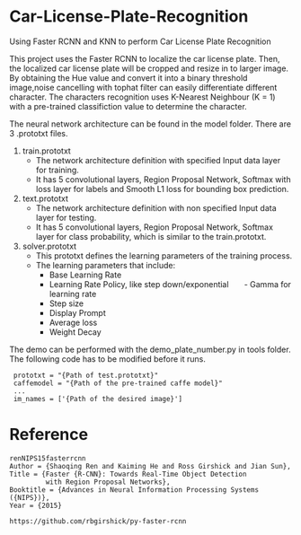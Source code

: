 # Car-License-Plate-Recognition
Using Faster RCNN and KNN to perform Car License Plate Recognition

This project uses the Faster RCNN to localize the car license plate. Then, the localized car license plate will be cropped and resize in to larger image. By obtaining the Hue value and convert it into a binary threshold image,noise cancelling with tophat filter can easily differentiate different character. The characters recognition uses K-Nearest Neighbour (K = 1) with a pre-trained classifiction value to determine the character.

The neural network architecture can be found in the model folder. There are 3 .prototxt files.
1. train.prototxt
    - The network architecture definition with specified Input data layer for training.
    - It has 5 convolutional layers, Region Proposal Network,  Softmax with loss layer for labels and Smooth L1 loss for bounding box     prediction.
2. text.prototxt
    - The network architecture definition with non specified Input data layer for testing.
    - It has 5 convolutional layers, Region Proposal Network,  Softmax layer for class probability, which is similar to the train.prototxt.
3. solver.prototxt
    - This prototxt defines the learning parameters of the training process.
    - The learning parameters that include:
       - Base Learning Rate
       - Learning Rate Policy, like step down/exponential
       - Gamma for learning rate
       - Step size
       - Display Prompt
       - Average loss
       - Weight Decay


The demo can be performed with the demo_plate_number.py in tools folder. The following code has to be modified before it runs.
```
 prototxt = "{Path of test.prototxt}"
 caffemodel = "{Path of the pre-trained caffe model}"
 ...
 im_names = ['{Path of the desired image}']
```


# Reference
    renNIPS15fasterrcnn
    Author = {Shaoqing Ren and Kaiming He and Ross Girshick and Jian Sun},
    Title = {Faster {R-CNN}: Towards Real-Time Object Detection
             with Region Proposal Networks},
    Booktitle = {Advances in Neural Information Processing Systems ({NIPS})},
    Year = {2015}
    
    https://github.com/rbgirshick/py-faster-rcnn
